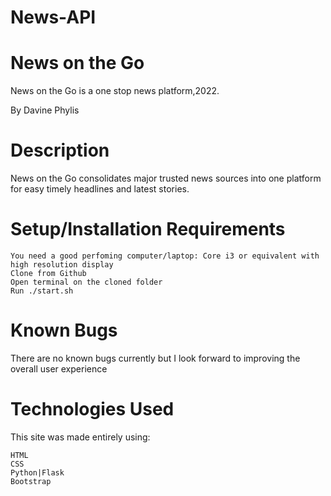 # News-API
# News on the Go
News on the Go is a one stop news platform,2022.

By Davine Phylis

# Description

News on the Go consolidates major trusted news sources into one platform for easy timely headlines and latest stories. 

# Setup/Installation Requirements

    You need a good perfoming computer/laptop: Core i3 or equivalent with high resolution display
    Clone from Github
    Open terminal on the cloned folder
    Run ./start.sh

# Known Bugs
There are no known bugs currently but I look forward to improving the overall user experience

# Technologies Used

This site was made entirely using:

    HTML
    CSS
    Python|Flask
    Bootstrap
